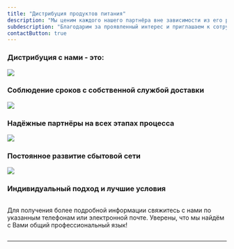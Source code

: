 ```yaml
---
title: "Дистрибуция продуктов питания"
description: "Мы ценим каждого нашего партнёра вне зависимости из его размера и известности, а также предлагаем отличные условия и возможности дистрибуции продуктов питания на территории Республики Беларусь."
subdescription: "Благодарим за проявленный интерес и приглашаем к сотрудничеству!"
contactButton: true
---
```

<div class="row">
	<h3 class="">Дистрибуция с нами - это:</h3>
</div>
<section class="bg-bread">
	<div class="row">
		<div class="container">
			<div class="col-lg-3 col-md-3 text-center">
				<div class="service-box">
					<img src="/icons/logistics-delivery-truck-in-movement.svg"/>
					<h3 class="text-primary">Соблюдение сроков с собственной службой доставки</h3>
					<p class="text-muted"></p>
				</div>
			</div>
			<div class="col-lg-3 col-md-3 text-center">
				<div class="service-box">
					<img src="/icons/workers-team.svg"/>
					<h3 class="text-primary">Надёжные партнёры на всех этапах процесса</h3>
					<p class="text-muted"></p>
				</div>
			</div>
			<div class="col-lg-3 col-md-3 text-center">
				<div class="service-box">
					<img src="/icons/business-affiliate-network.svg"/>
					<h3 class="text-primary">Постоянное развитие сбытовой сети</h3>
					<p class="text-muted"></p>
				</div>
			</div>
			<div class="col-lg-3 col-md-3 text-center">
				<div class="service-box">
					<img src="/icons/agreement.svg"/>
					<h3 class="text-primary">Индивидуальный подход и лучшие условия</h3>
					<p class="text-muted"></p>
				</div>
			</div>
		</div>
	</div>
</section>

<section>
	<div class="row">
		<div class="container">
			<img src="/img/before-product-description-img.svg" class="img-responsive img-centered" alt="">
			<p>
			Для получения более подробной информации свяжитесь с нами по указанным телефонам или
			электронной почте. Уверены, что мы найдём с Вами общий профессиональный язык!
			</p>
			<img src="/img/after-product-description-img.svg" class="img-responsive img-centered" alt="">
		</div>
	</div>
</section>
	
***